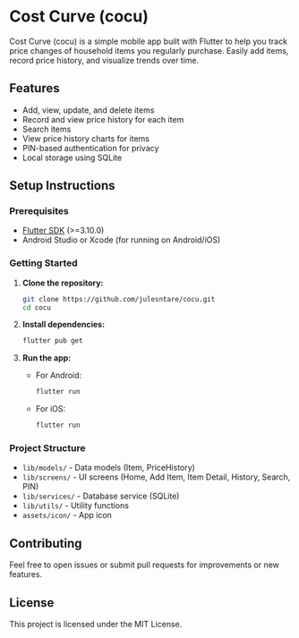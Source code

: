 # Cost Curve (cocu)

Cost Curve (cocu) is a simple mobile app built with Flutter to help you track price changes of household items you regularly purchase. Easily add items, record price history, and visualize trends over time.

## Features

- Add, view, update, and delete items
- Record and view price history for each item
- Search items
- View price history charts for items
- PIN-based authentication for privacy
- Local storage using SQLite

## Setup Instructions

### Prerequisites

- [Flutter SDK](https://docs.flutter.dev/get-started/install) (>=3.10.0)
- Android Studio or Xcode (for running on Android/iOS)

### Getting Started

1. **Clone the repository:**

   ```bash
   git clone https://github.com/julesntare/cocu.git
   cd cocu
   ```

2. **Install dependencies:**

   ```bash
   flutter pub get
   ```

3. **Run the app:**

   - For Android:

     ```bash
     flutter run
     ```

   - For iOS:

     ```bash
     flutter run
     ```

### Project Structure

- `lib/models/` - Data models (Item, PriceHistory)
- `lib/screens/` - UI screens (Home, Add Item, Item Detail, History, Search, PIN)
- `lib/services/` - Database service (SQLite)
- `lib/utils/` - Utility functions
- `assets/icon/` - App icon

## Contributing

Feel free to open issues or submit pull requests for improvements or new features.

## License

This project is licensed under the MIT License.
